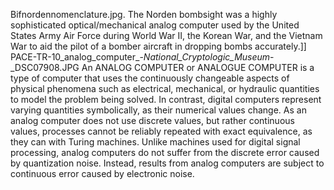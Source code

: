 Bifnordennomenclature.jpg. The Norden bombsight was a highly sophisticated optical/mechanical analog computer used by the United States Army Air Force during World War II, the Korean War, and the Vietnam War to aid the pilot of a bomber aircraft in dropping bombs accurately.]] PACE-TR-10_analog_computer_-_National_Cryptologic_Museum_-_DSC07908.JPG An ANALOG COMPUTER or ANALOGUE COMPUTER is a type of computer that uses the continuously changeable aspects of physical phenomena such as electrical, mechanical, or hydraulic quantities to model the problem being solved. In contrast, digital computers represent varying quantities symbolically, as their numerical values change. As an analog computer does not use discrete values, but rather continuous values, processes cannot be reliably repeated with exact equivalence, as they can with Turing machines. Unlike machines used for digital signal processing, analog computers do not suffer from the discrete error caused by quantization noise. Instead, results from analog computers are subject to continuous error caused by electronic noise.

